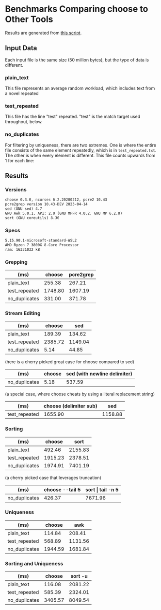 # Benchmarks Comparing choose to Other Tools

Results are generated from [this script](./gen_perf_stats.bash).

## Input Data

Each input file is the same size (50 million bytes), but the type of data is different.

### plain_text

This file represents an average random workload, which includes text from a novel repeated

### test_repeated

This file has the line "test" repeated. "test" is the match target used throughout, below.

### no_duplicates

For filtering by uniqueness, there are two extremes. One is where the entire file consists of the same element repeatedly, which is in `test_repeated.txt`. The other is when every element is different. This file counts upwards from 1 for each line:

## Results

### Versions
```txt
choose 0.3.0, ncurses 6.2.20200212, pcre2 10.43
pcre2grep version 10.43-DEV 2023-04-14
sed (GNU sed) 4.7
GNU Awk 5.0.1, API: 2.0 (GNU MPFR 4.0.2, GNU MP 6.2.0)
sort (GNU coreutils) 8.30
```
### Specs
```txt
5.15.90.1-microsoft-standard-WSL2
AMD Ryzen 7 3800X 8-Core Processor
ram: 16331032 kB
```

### Grepping

| (ms)             | choose | pcre2grep  |
|------------------|--------|------------|
| plain_text       | 255.38 | 267.21 | 
| test_repeated    | 1748.80 | 1607.19 | 
| no_duplicates    | 331.00 | 371.78 | 

### Stream Editing

| (ms)             | choose | sed  |
|------------------|--------|------|
| plain_text       | 189.39 | 134.62 | 
| test_repeated    | 2385.72 | 1149.04 | 
| no_duplicates    | 5.14 | 44.85 | 

(here is a cherry picked great case for choose compared to sed)

| (ms)             | choose | sed (with newline delimiter) |
|------------------|--------|------|
| no_duplicates    | 5.18 | 537.59 | 

(a special case, where choose cheats by using a literal replacement string)

| (ms)             | choose (delimiter sub) | sed |
|------------------|------------------------|-----|
| test_repeated    | 1655.90 | 1158.88 | 

### Sorting

| (ms)             | choose | sort |
|------------------|--------|------|
| plain_text       | 492.46 | 2155.83 | 
| test_repeated    | 1915.23 | 2378.51 | 
| no_duplicates    | 1974.91 | 7401.19 | 

(a cherry picked case that leverages truncation)


| (ms)             | choose --tail 5 | sort \| tail -n 5 |
|------------------|--------|------|
| no_duplicates    | 426.37 | 7671.96 | 

### Uniqueness

| (ms)             | choose | awk |
|------------------|--------|-----|
| plain_text       | 114.84 | 208.41 | 
| test_repeated    | 568.89 | 1131.56 | 
| no_duplicates    | 1944.59 | 1681.84 | 

### Sorting and Uniqueness

| (ms)             | choose | sort -u |
|------------------|--------|---------|
| plain_text       | 116.08 | 2081.22 | 
| test_repeated    | 585.39 | 2324.01 | 
| no_duplicates    | 3405.57 | 8049.54 | 

